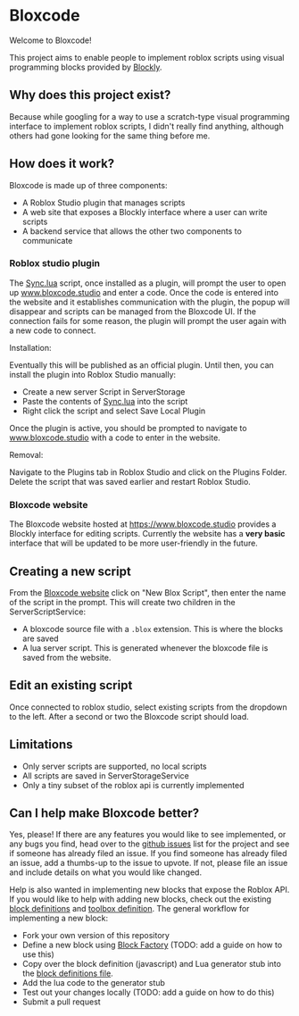 # Bloxcode

Welcome to Bloxcode!

This project aims to enable people to implement roblox scripts using
visual programming blocks provided by [Blockly](https://developers.google.com/blockly).

## Why does this project exist?

Because while googling for a way to use a scratch-type visual programming interface to
implement roblox scripts, I didn't really find anything, although others had gone looking
for the same thing before me.

## How does it work?
Bloxcode is made up of three components:

* A Roblox Studio plugin that manages scripts
* A web site that exposes a Blockly interface where a user can write scripts
* A backend service that allows the other two components to communicate

### Roblox studio plugin

The [Sync.lua](./Sync.lua) script, once installed as a plugin, will prompt the user
to open up www.bloxcode.studio and enter a code. Once the code is entered into the website
and it establishes communication with the plugin, the popup will disappear and scripts
can be managed from the Bloxcode UI. If the connection fails for some reason, the plugin
will prompt the user again with a new code to connect.

Installation:

Eventually this will be published as an official plugin. Until then, you can install
the plugin into Roblox Studio manually:

* Create a new server Script in ServerStorage
* Paste the contents of [Sync.lua](./docs/Sync.lua) into the script
* Right click the script and select Save Local Plugin

Once the plugin is active, you should be prompted to navigate to www.bloxcode.studio with
a code to enter in the website.

Removal:

Navigate to the Plugins tab in Roblox Studio and click on the Plugins Folder. Delete the
script that was saved earlier and restart Roblox Studio.


### Bloxcode website

The Bloxcode website hosted at https://www.bloxcode.studio provides a Blockly interface
for editing scripts. Currently the website has a **very basic** interface that will be
updated to be more user-friendly in the future.

## Creating a new script

From the [Bloxcode website](https://www.bloxcode.studio) click on "New Blox Script", then
enter the name of the script in the prompt. This will create two children in the ServerScriptService:
* A bloxcode source file with a `.blox` extension. This is where the blocks are saved
* A lua server script. This is generated whenever the bloxcode file is saved from the website.

## Edit an existing script

Once connected to roblox studio, select existing scripts from the dropdown to the left.
After a second or two the Bloxcode script should load.

## Limitations

* Only server scripts are supported, no local scripts
* All scripts are saved in ServerStorageService
* Only a tiny subset of the roblox api is currently implemented

## Can I help make Bloxcode better?

Yes, please! If there are any features you would like to see implemented, or any bugs you
find, head over to the [github issues](https://github.com/wolfgangmeyers/bloxcode/issues) list for the project and see if someone has already filed an issue. If you find someone
has already filed an issue, add a thumbs-up to the issue to upvote. If not, please file
an issue and include details on what you would like changed.

Help is also wanted in implementing new blocks that expose the Roblox API. If you would
like to help with adding new blocks, check out the existing [block definitions](./docs/blocks.js) and [toolbox definition](./docs/index.html). The general workflow for
implementing a new block:

* Fork your own version of this repository
* Define a new block using [Block Factory](https://blockly-demo.appspot.com/static/demos/blockfactory/index.html) (TODO: add a guide on how to use this)
* Copy over the block definition (javascript) and Lua generator stub into the [block definitions file](./docs/blocks.js).
* Add the lua code to the generator stub
* Test out your changes locally (TODO: add a guide on how to do this)
* Submit a pull request



